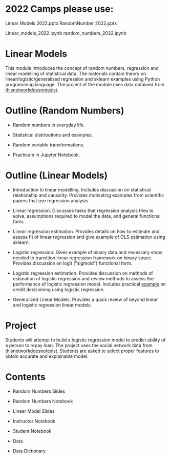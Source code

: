 # 2022 Camps please use:
Linear Models 2022.pptx
RandomNumber 2022.pptx

Linear_models_2022.ipynb
random_numbers_2022.ipynb


# Linear Models

This module introduces the concept of random numbers, regression and linear modelling of statistical data. The materials contain theory on linear/logistic/generalized regression and sklearn examples using Python programming language. The project of the module uses data obtained from [thisnetworkdoesnotexist](thisnetworkdoesnotexist.pythonanywhere.com).

# Outline (Random Numbers)

* Random numbers in everyday life.

* Statistical distributions and examples.

* Random variable transformations.

* Practicum in Jupyter Notebook.


# Outline (Linear Models)

* Introduction to linear modelling. Includes discussion on statistical relationship and causality. Provides motivating examples from scientific papers that use regression analysis.

* Linear regression. Discusses tasks that regression analysis tries to solve, assumptions required to model the data, and general functional form.

* Linear regression estimation. Provides details on how to estimate and assess fit of linear regression and give example of OLS estimation using sklearn.

* Logistic regression. Gives example of binary data and necessary steps needed to transition linear regression framework on binary space. Provides discussion on logit ("sigmoid") functional form.

* Logistic regression estimation. Provides discussion on methods of estimation of logistic regression and review methods to assess the performance of logistic regression model. Includes practical [example](#Project) on credit decisioning using logistic regression.

* Generalized Linear Models. Provides a quick review of beyond linear and logistic regression linear models.

# <a name="Project"></a> Project

Students will attempt to build a logistic regression model to predict ability of a person to repay loan. The project uses the social network data from [thisnetworkdoesnotexist](thisnetworkdoesnotexist.pythonanywhere.com). Students are asked to select proper features to obtain accurate and explainable model.

# Contents

* Random Numbers Slides

* Random Numbers Notebook

* Linear Model Slides

* Instructor Notebook

* Student Notebook

* Data

* Data Dictionary
